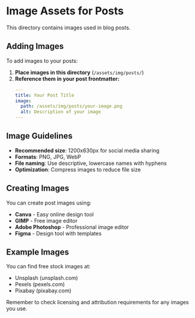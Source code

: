 # Image Assets for Posts

This directory contains images used in blog posts.

## Adding Images

To add images to your posts:

1. **Place images in this directory** (`/assets/img/posts/`)
2. **Reference them in your post frontmatter:**
   ```yaml
   ---
   title: Your Post Title
   image:
     path: /assets/img/posts/your-image.png
     alt: Description of your image
   ---
   ```

## Image Guidelines

- **Recommended size**: 1200x630px for social media sharing
- **Formats**: PNG, JPG, WebP
- **File naming**: Use descriptive, lowercase names with hyphens
- **Optimization**: Compress images to reduce file size

## Creating Images

You can create post images using:
- **Canva** - Easy online design tool
- **GIMP** - Free image editor
- **Adobe Photoshop** - Professional image editor
- **Figma** - Design tool with templates

## Example Images

You can find free stock images at:
- Unsplash (unsplash.com)
- Pexels (pexels.com)
- Pixabay (pixabay.com)

Remember to check licensing and attribution requirements for any images you use.
